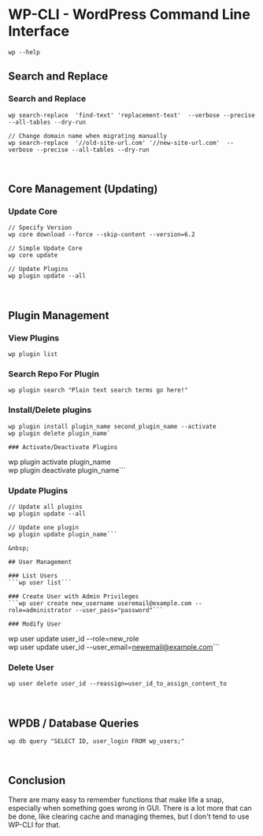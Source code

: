 # WP-CLI - WordPress Command Line Interface
```wp --help```

## Search and Replace

### Search and Replace
```
wp search-replace  'find-text' 'replacement-text'  --verbose --precise --all-tables --dry-run

// Change domain name when migrating manually   
wp search-replace  '//old-site-url.com' '//new-site-url.com'  --verbose --precise --all-tables --dry-run   
```

&nbsp;

## Core Management (Updating)

### Update Core
```
// Specify Version
wp core download --force --skip-content --version=6.2   

// Simple Update Core   
wp core update   

// Update Plugins   
wp plugin update --all
```

&nbsp;

## Plugin Management

### View Plugins
```wp plugin list```

### Search Repo For Plugin
```wp plugin search "Plain text search terms go here!"```

### Install/Delete plugins
```
wp plugin install plugin_name second_plugin_name --activate   
wp plugin delete plugin_name`

### Activate/Deactivate Plugins
```
wp plugin activate plugin_name   
wp plugin deactivate plugin_name```

### Update Plugins
```
// Update all plugins   
wp plugin update --all   

// Update one plugin
wp plugin update plugin_name```

&nbsp;

## User Management

### List Users
```wp user list```

### Create User with Admin Privileges
```wp user create new_username useremail@example.com --role=administrator --user_pass="password"```

### Modify User
```
wp user update user_id --role=new_role   
wp user update user_id --user_email=newemail@example.com```

### Delete User
```wp user delete user_id --reassign=user_id_to_assign_content_to```

&nbsp;

## WPDB / Database Queries
```wp db query "SELECT ID, user_login FROM wp_users;"```

&nbsp;

## Conclusion
There are many easy to remember functions that make life a snap, especially when something goes wrong in GUI. There is a lot more that can be done, like clearing cache and managing themes, but I don't tend to use WP-CLI for that.
